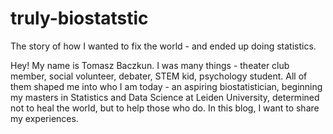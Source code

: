 # truly-biostatstic
The story of how I wanted to fix the world - and ended up doing statistics.

Hey! My name is Tomasz Baczkun. I was many things - theater club member, social volunteer, debater, STEM kid, psychology student. All of them shaped me into who I am today - an aspiring biostatistician, beginning my masters in Statistics and Data Science at Leiden University, determined not to heal the world, but to help those who do. In this blog, I want to share my experiences.
